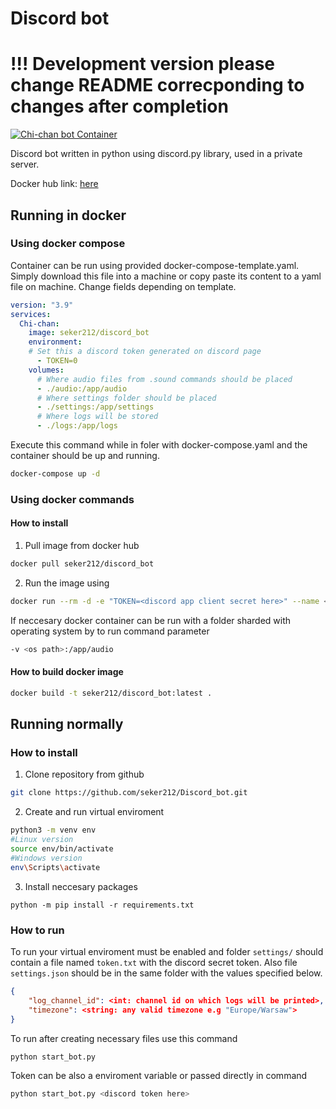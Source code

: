 # Discord bot

# !!! Development version please change README correcponding to changes after completion

[![Chi-chan bot Container](https://github.com/seker212/Discord_bot/actions/workflows/Chi-chan_Container.yml/badge.svg?branch=master&event=push)](https://github.com/seker212/Discord_bot/actions/workflows/Chi-chan_Container.yml)

Discord bot written in python using discord.py library, used in a private server.

Docker hub link: [here](https://hub.docker.com/r/seker212/discord_bot)

## Running in docker

### Using docker compose

Container can be run using provided docker-compose-template.yaml. Simply download this file into a machine or copy paste its content to a yaml file on machine.
Change fields depending on template.

```yml
version: "3.9"
services:
  Chi-chan:
    image: seker212/discord_bot
    environment:
    # Set this a discord token generated on discord page
      - TOKEN=0
    volumes: 
      # Where audio files from .sound commands should be placed
      - ./audio:/app/audio
      # Where settings folder should be placed 
      - ./settings:/app/settings
      # Where logs will be stored
      - ./logs:/app/logs
```

Execute this command while in foler with docker-compose.yaml and the container should be up and running.

```bash
docker-compose up -d
```

### Using docker commands

#### How to install

1. Pull image from docker hub

```bash
docker pull seker212/discord_bot
```

2. Run the image using

```bash
docker run --rm -d -e "TOKEN=<discord app client secret here>" --name <name> seker212/discord_bot:latest
```

If neccesary docker container can be run with a folder sharded with operating system by to run command parameter

```bash
-v <os path>:/app/audio
```

#### How to build docker image

```bash
docker build -t seker212/discord_bot:latest .
```

## Running normally

### How to install

1. Clone repository from github

```bash
git clone https://github.com/seker212/Discord_bot.git
```

2. Create and run virtual enviroment

```bash
python3 -m venv env
#Linux version
source env/bin/activate
#Windows version
env\Scripts\activate
```

3. Install neccesary packages

```shell
python -m pip install -r requirements.txt
```

### How to run

To run your virtual enviroment must be enabled and folder `settings/` should contain a file named `token.txt` with the discord secret token. Also file `settings.json` should be in the same folder with the values specified below.

```json
{
    "log_channel_id": <int: channel id on which logs will be printed>,
    "timezone": <string: any valid timezone e.g "Europe/Warsaw">
}
```

To run after creating necessary files use this command

```bash
python start_bot.py
```

Token can be also a enviroment variable or passed directly in command

```bash
python start_bot.py <discord token here>
```
